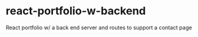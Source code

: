 # react-portfolio-w-backend
React portfolio w/ a back end server and routes to support a contact page
